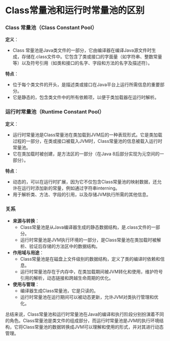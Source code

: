 # Class常量池和运行时常量池的区别

### <font style="color:rgba(0, 0, 0, 0.82);">Class 常量池（Class Constant Pool）</font>

**<font style="color:rgba(0, 0, 0, 0.82);">定义</font>**<font style="color:rgba(0, 0, 0, 0.82);">：</font>

+ <font style="color:rgba(0, 0, 0, 0.82);">Class 常量池是Java类文件的一部分，它由编译器在编译Java源文件时生成，存储在.class文件中。它包含了类或接口的字面量（如字符串、整数常量等）以及符号引用（如类和接口的名字、字段和方法的名字及描述符）。</font>

**<font style="color:rgba(0, 0, 0, 0.82);">特点</font>**<font style="color:rgba(0, 0, 0, 0.82);">：</font>

+ <font style="color:rgba(0, 0, 0, 0.82);">位于每个类文件的开头，是描述类或接口在Java平台上运行所需信息的重要部分。</font>
+ <font style="color:rgba(0, 0, 0, 0.82);">它是静态的，包含类文件中的所有依赖项，以便于类加载器在运行时解析。</font>

### <font style="color:rgba(0, 0, 0, 0.82);">运行时常量池（Runtime Constant Pool）</font>

**<font style="color:rgba(0, 0, 0, 0.82);">定义</font>**<font style="color:rgba(0, 0, 0, 0.82);">：</font>

+ <font style="color:rgba(0, 0, 0, 0.82);">运行时常量池是Class常量池在类加载到JVM后的一种表现形式。它是类加载过程的一部分，在类或接口被载入JVM时，Class常量池的信息被载入运行时常量池。</font>
+ <font style="color:rgba(0, 0, 0, 0.82);">它在类加载时被创建，是方法区的一部分（在Java 8后部分实现为元空间的一部分）。</font>

**<font style="color:rgba(0, 0, 0, 0.82);">特点</font>**<font style="color:rgba(0, 0, 0, 0.82);">：</font>

+ <font style="color:rgba(0, 0, 0, 0.82);">动态的，可以在运行时扩展，因为它不仅包含Class常量池的映射数据，还允许在运行时添加新的常量，例如通过字符串interning。</font>
+ <font style="color:rgba(0, 0, 0, 0.82);">用于解析类、方法、字段的引用，以及存储JVM执行所需的其他信息。</font>

### <font style="color:rgba(0, 0, 0, 0.82);">关系</font>

+ **<font style="color:rgba(0, 0, 0, 0.82);">来源与转换</font>**<font style="color:rgba(0, 0, 0, 0.82);">：</font>
  + <font style="color:rgba(0, 0, 0, 0.82);">Class常量池是从Java编译器生成的静态数据结构，是.class文件的一部分。</font>
  + <font style="color:rgba(0, 0, 0, 0.82);">运行时常量池是JVM执行环境的一部分，是Class常量池在类加载时被解析、验证后存储的方法区中的数据结构。</font>
+ **<font style="color:rgba(0, 0, 0, 0.82);">作用域与用途</font>**<font style="color:rgba(0, 0, 0, 0.82);">：</font>
  + <font style="color:rgba(0, 0, 0, 0.82);">Class常量池是在磁盘上文件级别的数据结构，定义了类的编译时依赖和信息。</font>
  + <font style="color:rgba(0, 0, 0, 0.82);">运行时常量池存在于内存中，在类加载期间被JVM转化和使用，维护符号引用的解析，动态链接和跨越生命周期的优化。</font>
+ **<font style="color:rgba(0, 0, 0, 0.82);">使用与管理</font>**<font style="color:rgba(0, 0, 0, 0.82);">：</font>
  + <font style="color:rgba(0, 0, 0, 0.82);">编译器生成Class常量池，它是只读的。</font>
  + <font style="color:rgba(0, 0, 0, 0.82);">运行时常量池在运行期间可以被动态更新，允许JVM对类执行管理和优化。</font>

<font style="color:rgba(0, 0, 0, 0.82);">总结来说，Class常量池和运行时常量池在Java的编译和执行阶段分别扮演着不同的角色。Class常量池是类文件的组成部分，而运行时常量池是JVM的执行环境结构，它将Class常量池的数据转换成JVM可以理解和使用的形式，并对其进行动态管理。</font>
